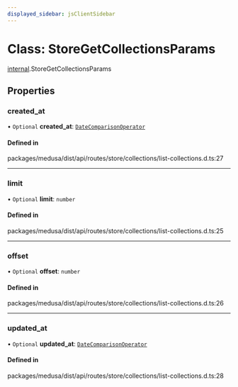 ```yaml
---
displayed_sidebar: jsClientSidebar
---
```


# Class: StoreGetCollectionsParams

[internal](../modules/internal.md).StoreGetCollectionsParams

## Properties

### created\_at

• `Optional` **created\_at**: [`DateComparisonOperator`](internal.DateComparisonOperator.md)

#### Defined in

packages/medusa/dist/api/routes/store/collections/list-collections.d.ts:27

___

### limit

• `Optional` **limit**: `number`

#### Defined in

packages/medusa/dist/api/routes/store/collections/list-collections.d.ts:25

___

### offset

• `Optional` **offset**: `number`

#### Defined in

packages/medusa/dist/api/routes/store/collections/list-collections.d.ts:26

___

### updated\_at

• `Optional` **updated\_at**: [`DateComparisonOperator`](internal.DateComparisonOperator.md)

#### Defined in

packages/medusa/dist/api/routes/store/collections/list-collections.d.ts:28
